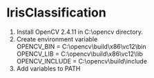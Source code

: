 # IrisClassification

1. Install OpenCV 2.4.11 in C:\opencv directory.
2. Create environment variable
   <br>OPENCV_BIN = C:\opencv\build\x86\vc12\bin
   <br>OPENCV_LIB = C:\opencv\build\x86\vc12\lib
   <br>OPENCV_INCLUDE = C:\opencv\build\include
3. Add variables to PATH
